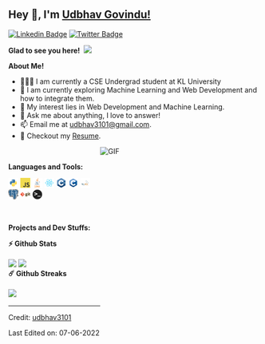 
## Hey 👋, I'm [Udbhav Govindu!](https://github.com/udbhav3101/)

[![Linkedin Badge](https://img.shields.io/badge/-LinkedIn-0e76a8?style=flat-square&logo=Linkedin&logoColor=white)](https://www.linkedin.com/in/udbhav-govindu/)
[![Twitter Badge](https://img.shields.io/badge/-Twitter-00acee?style=flat-square&logo=Twitter&logoColor=white)](https://twitter.com/Udbhav3101)


**Glad to see you here!**  &nbsp;![](https://visitor-badge.glitch.me/badge?page_id=udbhav3101.udbhav3101&style=flat-square&color=0088cc)

 **About Me!**

- 👨🏽‍💻 I am currently a CSE Undergrad student at KL University
- 🌱 I am currently exploring Machine Learning and Web Development and how to integrate them. 
- 🤔 My interest lies in Web Development and Machine Learning.
- 💬 Ask me about anything, I love to answer!
- 📫 Email me at [udbhav3101@gmail.com](mailto:udbhav3101@gmail.com).
- 📝 Checkout my [Resume](https://github.com/udbhav3101/udbhav3101/blob/main/resume.pdf). 


<img align="right" alt="GIF" width="320" height="320" src="https://i.pinimg.com/originals/e4/26/70/e426702edf874b181aced1e2fa5c6cde.gif" />

<br/>

**Languages and Tools:**

<code><img height="20" src="https://raw.githubusercontent.com/github/explore/80688e429a7d4ef2fca1e82350fe8e3517d3494d/topics/python/python.png"></code>
<code><img height="20" src="https://raw.githubusercontent.com/github/explore/80688e429a7d4ef2fca1e82350fe8e3517d3494d/topics/javascript/javascript.png"></code>
<code><img height="20" src="https://raw.githubusercontent.com/github/explore/80688e429a7d4ef2fca1e82350fe8e3517d3494d/topics/java/java.png"></code>
<code><img height="20" src="https://raw.githubusercontent.com/github/explore/80688e429a7d4ef2fca1e82350fe8e3517d3494d/topics/react/react.png"></code>
<code><img height="20" src="https://raw.githubusercontent.com/github/explore/80688e429a7d4ef2fca1e82350fe8e3517d3494d/topics/cpp/cpp.png"></code>
<code><img height="20" src="https://raw.githubusercontent.com/github/explore/80688e429a7d4ef2fca1e82350fe8e3517d3494d/topics/c/c.png"></code>
<code><img height="20" src="https://raw.githubusercontent.com/github/explore/80688e429a7d4ef2fca1e82350fe8e3517d3494d/topics/mysql/mysql.png"></code>
<code><img height="20" src="https://raw.githubusercontent.com/github/explore/80688e429a7d4ef2fca1e82350fe8e3517d3494d/topics/postgresql/postgresql.png"></code>
<code><img height="20" src="https://raw.githubusercontent.com/github/explore/80688e429a7d4ef2fca1e82350fe8e3517d3494d/topics/git/git.png"></code>
<code><img height="20" src="https://raw.githubusercontent.com/github/explore/80688e429a7d4ef2fca1e82350fe8e3517d3494d/topics/terminal/terminal.png"></code>


<br/>

**Projects and Dev Stuffs:**


  <summary><b>⚡ Github Stats</b></summary>
  <br />
  <img height="180em" src="https://github-readme-stats.vercel.app/api?username=udbhav3101&show_icons=true&hide_border=true&&count_private=true&include_all_commits=true&theme=dark" />
  <img height="180em" src="https://github-readme-stats.vercel.app/api/top-langs/?username=udbhav3101&show_icons=true&hide_border=true&layout=compact&langs_count=8&theme=dark"/>

  <summary><b>☄️ Github Streaks</b></summary>
  <br />
  <img height="180em" src="https://github-readme-streak-stats.herokuapp.com?user=udbhav3101&theme=dark" />


---
Credit: [udbhav3101](https://github.com/udbhav3101)

Last Edited on: 07-06-2022

